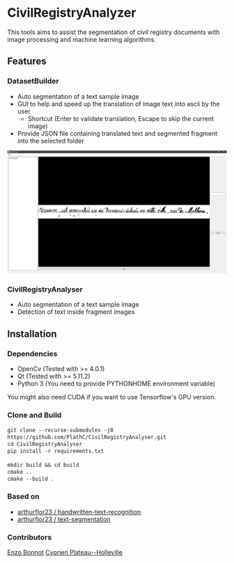 # CivilRegistryAnalyzer

This tools aims to assist the segmentation of civil registry documents with image processing and machine learning
algorithms.

## Features

### DatasetBuilder

- Auto segmentation of a text sample image
- GUI to help and speed up the translation of image text into ascii by the user
  -  Shortcut (Enter to validate translation, Escape to skip the current image)
- Provide JSON file containing translated text and segmented fragment into the selected folder

![DatasetBuilder](images/scDatasetBuilder.png)

### CivilRegistryAnalyser

- Auto segmentation of a text sample image
- Detection of text inside fragment images   
   
## Installation

### Dependencies

- OpenCv (Tested with >= 4.0.1)
- Qt (Tested with >= 5.11.2)
- Python 3 (You need to provide PYTHONHOME environment variable)

You might also need CUDA if you want to use Tensorflow's GPU version.

### Clone and  Build

```
git clone --recurse-submodules -j8 https://github.com/PlathC/CivilRegistryAnalyser.git
cd CivilRegistryAnalyser
pip install -r requirements.txt

mkdir build && cd build
cmake ..
cmake --build .
```

### Based on

- [arthurflor23 / handwritten-text-recognition](https://github.com/arthurflor23/handwritten-text-recognition)
- [arthurflor23 / text-segmentation](https://github.com/arthurflor23/text-segmentation)

### Contributors

[Enzo Bonnot](https://github.com/enzo-bonnot)
[Cyprien Plateau--Holleville](https://github.com/PlathC)
